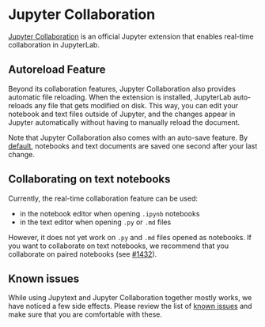 # Jupyter Collaboration

[Jupyter Collaboration](https://github.com/jupyterlab/jupyter-collaboration) is an official Jupyter extension that enables real-time collaboration in JupyterLab.

## Autoreload Feature

Beyond its collaboration features, Jupyter Collaboration also provides automatic file reloading. When the extension is installed, JupyterLab auto-reloads any file that gets modified on disk. This way, you can edit your notebook and text files outside of Jupyter, and the changes appear in Jupyter automatically without having to manually reload the document.

Note that Jupyter Collaboration also comes with an auto-save feature. By [default](https://github.com/jupyterlab/jupyter-collaboration/blob/67453e04dad30978d42fdef07040ae94cabe2bf0/projects/jupyter-server-ydoc/jupyter_server_ydoc/app.py#L45-L84), notebooks and text documents are saved one second after your last change.

## Collaborating on text notebooks

Currently, the real-time collaboration feature can be used:
- in the notebook editor when opening `.ipynb` notebooks
- in the text editor when opening `.py` or `.md` files

However, it does not yet work on `.py` and `.md` files opened as notebooks. If you want to collaborate on text notebooks, we recommend that you collaborate on paired notebooks (see [#1432](https://github.com/mwouts/jupytext/issues/1432)).

## Known issues

While using Jupytext and Jupyter Collaboration together mostly works, we have noticed a few side effects. Please review the list of [known issues](https://github.com/mwouts/jupytext/issues?q=state%3Aopen%20label%3A%22jupyter-collaboration%22) and make sure that you are comfortable with these.
